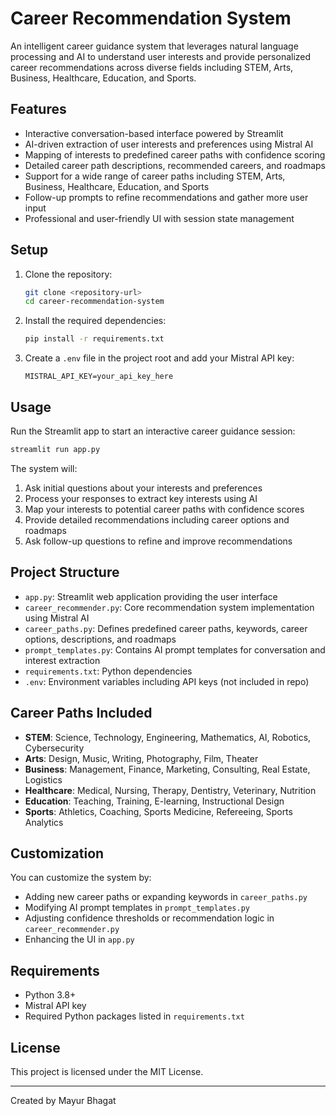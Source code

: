 # Career Recommendation System

An intelligent career guidance system that leverages natural language processing and AI to understand user interests and provide personalized career recommendations across diverse fields including STEM, Arts, Business, Healthcare, Education, and Sports.

## Features

- Interactive conversation-based interface powered by Streamlit
- AI-driven extraction of user interests and preferences using Mistral AI
- Mapping of interests to predefined career paths with confidence scoring
- Detailed career path descriptions, recommended careers, and roadmaps
- Support for a wide range of career paths including STEM, Arts, Business, Healthcare, Education, and Sports
- Follow-up prompts to refine recommendations and gather more user input
- Professional and user-friendly UI with session state management

## Setup

1. Clone the repository:
   ```bash
   git clone <repository-url>
   cd career-recommendation-system
   ```

2. Install the required dependencies:
   ```bash
   pip install -r requirements.txt
   ```

3. Create a `.env` file in the project root and add your Mistral API key:
   ```
   MISTRAL_API_KEY=your_api_key_here
   ```

## Usage

Run the Streamlit app to start an interactive career guidance session:

```bash
streamlit run app.py
```

The system will:

1. Ask initial questions about your interests and preferences
2. Process your responses to extract key interests using AI
3. Map your interests to potential career paths with confidence scores
4. Provide detailed recommendations including career options and roadmaps
5. Ask follow-up questions to refine and improve recommendations

## Project Structure

- `app.py`: Streamlit web application providing the user interface
- `career_recommender.py`: Core recommendation system implementation using Mistral AI
- `career_paths.py`: Defines predefined career paths, keywords, career options, descriptions, and roadmaps
- `prompt_templates.py`: Contains AI prompt templates for conversation and interest extraction
- `requirements.txt`: Python dependencies
- `.env`: Environment variables including API keys (not included in repo)

## Career Paths Included

- **STEM**: Science, Technology, Engineering, Mathematics, AI, Robotics, Cybersecurity
- **Arts**: Design, Music, Writing, Photography, Film, Theater
- **Business**: Management, Finance, Marketing, Consulting, Real Estate, Logistics
- **Healthcare**: Medical, Nursing, Therapy, Dentistry, Veterinary, Nutrition
- **Education**: Teaching, Training, E-learning, Instructional Design
- **Sports**: Athletics, Coaching, Sports Medicine, Refereeing, Sports Analytics

## Customization

You can customize the system by:

- Adding new career paths or expanding keywords in `career_paths.py`
- Modifying AI prompt templates in `prompt_templates.py`
- Adjusting confidence thresholds or recommendation logic in `career_recommender.py`
- Enhancing the UI in `app.py`

## Requirements

- Python 3.8+
- Mistral API key
- Required Python packages listed in `requirements.txt`

## License

This project is licensed under the MIT License.

---

Created by Mayur Bhagat

